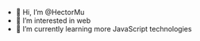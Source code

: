 - 👋 Hi, I’m @HectorMu
- 👀 I’m interested in web
- 🌱 I’m currently learning more JavaScript technologies


<!---
HectorMu/HectorMu is a ✨ special ✨ repository because its `README.md` (this file) appears on your GitHub profile.
You can click the Preview link to take a look at your changes.
--->
